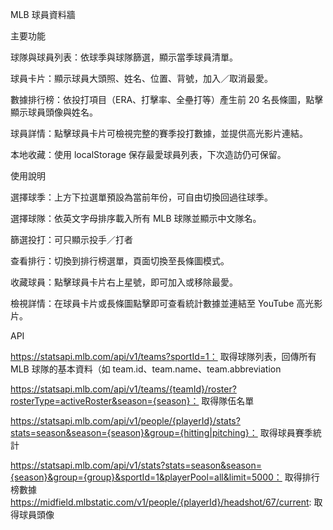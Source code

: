 MLB 球員資料牆

主要功能

球隊與球員列表：依球季與球隊篩選，顯示當季球員清單。

球員卡片：顯示球員大頭照、姓名、位置、背號，加入／取消最愛。

數據排行榜：依投打項目（ERA、打擊率、全壘打等）產生前 20 名長條圖，點擊顯示球員頭像與姓名。

球員詳情：點擊球員卡片可檢視完整的賽季投打數據，並提供高光影片連結。

本地收藏：使用 localStorage 保存最愛球員列表，下次造訪仍可保留。

使用說明

選擇球季：上方下拉選單預設為當前年份，可自由切換回過往球季。

選擇球隊：依英文字母排序載入所有 MLB 球隊並顯示中文隊名。

篩選投打：可只顯示投手／打者

查看排行：切換到排行榜選單，頁面切換至長條圖模式。

收藏球員：點擊球員卡片右上星號，即可加入或移除最愛。

檢視詳情：在球員卡片或長條圖點擊即可查看統計數據並連結至 YouTube 高光影片。

API

https://statsapi.mlb.com/api/v1/teams?sportId=1：
取得球隊列表，回傳所有 MLB 球隊的基本資料（如 team.id、team.name、team.abbreviation

https://statsapi.mlb.com/api/v1/teams/{teamId}/roster?rosterType=activeRoster&season={season}：
取得隊伍名單

https://statsapi.mlb.com/api/v1/people/{playerId}/stats?stats=season&season={season}&group={hitting|pitching}：
取得球員賽季統計

https://statsapi.mlb.com/api/v1/stats?stats=season&season={season}&group={group}&sportId=1&playerPool=all&limit=5000：
取得排行榜數據
https://midfield.mlbstatic.com/v1/people/{playerId}/headshot/67/current:
取得球員頭像
